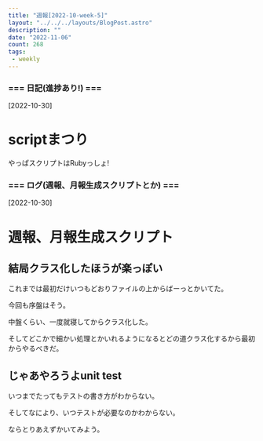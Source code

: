 ```yaml
---
title: "週報[2022-10-week-5]"
layout: "../../../layouts/BlogPost.astro"
description: ""
date: "2022-11-06"
count: 268
tags:
 - weekly
---
```





### === 日記(進捗あり!) ===

[2022-10-30]

# scriptまつり

やっぱスクリプトはRubyっしょ!


### === ログ(週報、月報生成スクリプトとか) ===

[2022-10-30]

# 週報、月報生成スクリプト

## 結局クラス化したほうが楽っぽい

これまでは最初だけいつもどおりファイルの上からばーっとかいてた。

今回も序盤はそう。

中盤くらい、一度就寝してからクラス化した。

そしてどこかで細かい処理とかいれるようになるとどの道クラス化するから最初からやるべきだ。

## じゃあやろうよunit test

いつまでたってもテストの書き方がわからない。

そしてなにより、いつテストが必要なのかわからない。

ならとりあえずかいてみよう。
